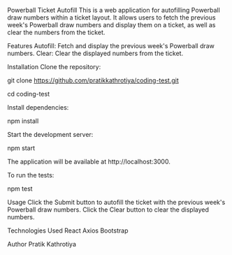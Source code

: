 Powerball Ticket Autofill
This is a web application for autofilling Powerball draw numbers within a ticket layout. It allows users to fetch the previous week's Powerball draw numbers and display them on a ticket, as well as clear the numbers from the ticket.

Features
Autofill: Fetch and display the previous week's Powerball draw numbers.
Clear: Clear the displayed numbers from the ticket.

Installation
Clone the repository:

git clone https://github.com/pratikkathrotiya/coding-test.git

cd coding-test

Install dependencies:

npm install

Start the development server:

npm start

The application will be available at http://localhost:3000.

To run the tests:

npm test

Usage
Click the Submit button to autofill the ticket with the previous week's Powerball draw numbers.
Click the Clear button to clear the displayed numbers.

Technologies Used
React
Axios
Bootstrap

Author
Pratik Kathrotiya